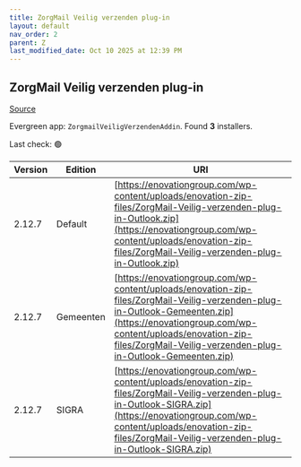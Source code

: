 ```yaml
---
title: ZorgMail Veilig verzenden plug-in
layout: default
nav_order: 2
parent: Z
last_modified_date: Oct 10 2025 at 12:39 PM
---
```


## ZorgMail Veilig verzenden plug-in

[Source](https://enovationgroup.com/nl/service-support/alle-downloads/veilig-verzenden-plug-ins/)

Evergreen app: `ZorgmailVeiligVerzendenAddin`. Found **3** installers.

Last check: 🟢

| Version | Edition   | URI                                                                                                                                                                                                                                                    |
| ------- | --------- | ------------------------------------------------------------------------------------------------------------------------------------------------------------------------------------------------------------------------------------------------------ |
| 2.12.7  | Default   | [https://enovationgroup.com/wp-content/uploads/enovation-zip-files/ZorgMail-Veilig-verzenden-plug-in-Outlook.zip](https://enovationgroup.com/wp-content/uploads/enovation-zip-files/ZorgMail-Veilig-verzenden-plug-in-Outlook.zip)                     |
| 2.12.7  | Gemeenten | [https://enovationgroup.com/wp-content/uploads/enovation-zip-files/ZorgMail-Veilig-verzenden-plug-in-Outlook-Gemeenten.zip](https://enovationgroup.com/wp-content/uploads/enovation-zip-files/ZorgMail-Veilig-verzenden-plug-in-Outlook-Gemeenten.zip) |
| 2.12.7  | SIGRA     | [https://enovationgroup.com/wp-content/uploads/enovation-zip-files/ZorgMail-Veilig-verzenden-plug-in-Outlook-SIGRA.zip](https://enovationgroup.com/wp-content/uploads/enovation-zip-files/ZorgMail-Veilig-verzenden-plug-in-Outlook-SIGRA.zip)         |
